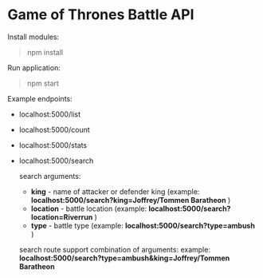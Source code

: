 # Game of Thrones Battle API

Install modules:
> npm install 

Run application:
> npm start 


Example endpoints:
- localhost:5000/list
- localhost:5000/count
- localhost:5000/stats
- localhost:5000/search

     search arguments:
     * <b>king</b> - name of attacker or defender king (example: <b>localhost:5000/search?king=Joffrey/Tommen Baratheon</b> )
     * <b>location</b> - battle location (example: <b>localhost:5000/search?location=Riverrun</b> )
     * <b>type</b> - battle type  (example: <b>localhost:5000/search?type=ambush</b> )
     
     search route support combination of arguments:
     example: <b>localhost:5000/search?type=ambush&king=Joffrey/Tommen Baratheon</b>
     
